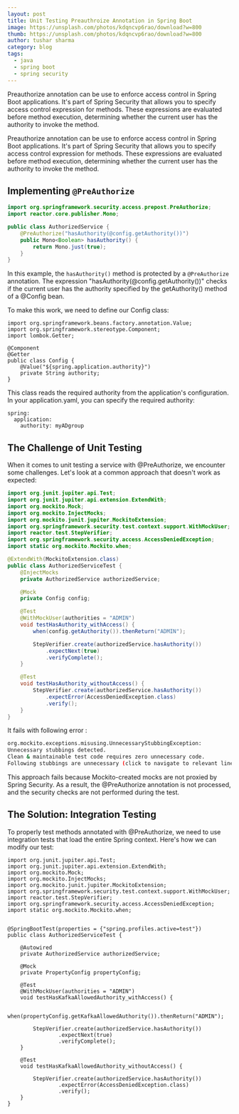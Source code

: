 ```yaml
---
layout: post
title: Unit Testing Preauthroize Annotation in Spring Boot
image: https://unsplash.com/photos/kdqncvp6rao/download?w=800
thumb: https://unsplash.com/photos/kdqncvp6rao/download?w=800
author: tushar sharma
category: blog
tags:
  - java
  - spring boot
  - spring security
---
```


Preauthorize annotation can be use to enforce access control in Spring Boot applications. It's part of Spring Security that allows you to specify access control expression for methods. These expressions are evaluated before method execution, determining whether the current user has the authority to invoke the method.<!-- truncate_here -->

Preauthorize annotation can be use to enforce access control in Spring Boot applications. It's part of Spring Security that allows you to specify access control expression for methods. These expressions are evaluated before method execution, determining whether the current user has the authority to invoke the method.

## Implementing `@PreAuthorize`

```java
import org.springframework.security.access.prepost.PreAuthorize;
import reactor.core.publisher.Mono;

public class AuthorizedService {
    @PreAuthorize("hasAuthority(@config.getAuthority())")
    public Mono<Boolean> hasAuthority() {
        return Mono.just(true);
    }
}
```

In this example, the `hasAuthority()` method is protected by a `@PreAuthorize` annotation. The expression "hasAuthority(@config.getAuthority())" checks if the current user has the authority specified by the getAuthority() method of a @Config bean.

To make this work, we need to define our Config class:


```
import org.springframework.beans.factory.annotation.Value;
import org.springframework.stereotype.Component;
import lombok.Getter;

@Component
@Getter
public class Config {
    @Value("${spring.application.authority}")
    private String authority;
}
```

This class reads the required authority from the application's configuration. In your application.yaml, you can specify the required authority:

```
spring:
  application:
    authority: myADgroup
```

## The Challenge of Unit Testing

When it comes to unit testing a service with @PreAuthorize, we encounter some challenges. Let's look at a common approach that doesn't work as expected:

```java
import org.junit.jupiter.api.Test;
import org.junit.jupiter.api.extension.ExtendWith;
import org.mockito.Mock;
import org.mockito.InjectMocks;
import org.mockito.junit.jupiter.MockitoExtension;
import org.springframework.security.test.context.support.WithMockUser;
import reactor.test.StepVerifier;
import org.springframework.security.access.AccessDeniedException;
import static org.mockito.Mockito.when;

@ExtendWith(MockitoExtension.class)
public class AuthorizedServiceTest {
    @InjectMocks
    private AuthorizedService authorizedService;

    @Mock
    private Config config;

    @Test
    @WithMockUser(authorities = "ADMIN")
    void testHasAuthority_withAccess() {
        when(config.getAuthority()).thenReturn("ADMIN");

        StepVerifier.create(authorizedService.hasAuthority())
            .expectNext(true)
            .verifyComplete();
    }

    @Test
    void testHasAuthority_withoutAccess() {
        StepVerifier.create(authorizedService.hasAuthority())
            .expectError(AccessDeniedException.class)
            .verify();
    }
}
```

It fails with following error : 


```bash
org.mockito.exceptions.misusing.UnnecessaryStubbingException: 
Unnecessary stubbings detected.
Clean & maintainable test code requires zero unnecessary code.
Following stubbings are unnecessary (click to navigate to relevant line of code):
```

This approach fails because Mockito-created mocks are not proxied by Spring Security. As a result, the @PreAuthorize annotation is not processed, and the security checks are not performed during the test.

## The Solution: Integration Testing


To properly test methods annotated with @PreAuthorize, we need to use integration tests that load the entire Spring context. Here's how we can modify our test:


```
import org.junit.jupiter.api.Test;
import org.junit.jupiter.api.extension.ExtendWith;
import org.mockito.Mock;
import org.mockito.InjectMocks;
import org.mockito.junit.jupiter.MockitoExtension;
import org.springframework.security.test.context.support.WithMockUser;
import reactor.test.StepVerifier;
import org.springframework.security.access.AccessDeniedException;
import static org.mockito.Mockito.when;


@SpringBootTest(properties = {"spring.profiles.active=test"})
public class AuthorizedServiceTest {

    @Autowired
    private AuthorizedService authorizedService;

    @Mock
    private PropertyConfig propertyConfig;

    @Test
    @WithMockUser(authorities = "ADMIN")
    void testHasKafkaAllowedAuthority_withAccess() {

        when(propertyConfig.getKafkaAllowedAuthority()).thenReturn("ADMIN");

        StepVerifier.create(authorizedService.hasAuthority())
                .expectNext(true)
                .verifyComplete();
    }

    @Test
    void testHasKafkaAllowedAuthority_withoutAccess() {

        StepVerifier.create(authorizedService.hasAuthority())
                .expectError(AccessDeniedException.class)
                .verify();
    }
}
```

